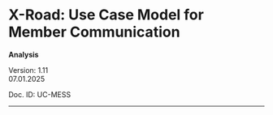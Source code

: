 # X-Road: Use Case Model for Member Communication

**Analysis**

Version: 1.11  
07.01.2025
<!-- 38 pages -->
Doc. ID: UC-MESS

---